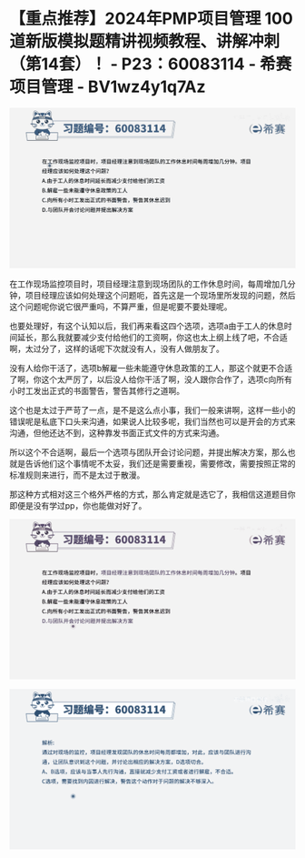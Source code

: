 # 【重点推荐】2024年PMP项目管理 100道新版模拟题精讲视频教程、讲解冲刺（第14套）！ - P23：60083114 - 希赛项目管理 - BV1wz4y1q7Az

![](img/89851d4da8f74a3df11dc28edd4476de_0.png)

在工作现场监控项目时，项目经理注意到现场团队的工作休息时间，每周增加几分钟，项目经理应该如何处理这个问题呃，首先这是一个现场里所发现的问题，然后这个问题呢你说它很严重吗，不算严重，但是呢要不要处理呢。

也要处理好，有这个认知以后，我们再来看这四个选项，选项a由于工人的休息时间延长，那么我就要减少支付给他们的工资啊，你这也太上纲上线了吧，不合适啊，太过分了，这样的话呢下次就没有人，没有人做朋友了。

没有人给你干活了，选项b解雇一些未能遵守休息政策的工人，那这个就更不合适了啊，你这个太严厉了，以后没人给你干活了啊，没人跟你合作了，选项c向所有小时工发出正式的书面警告，警告其修行之道啊。

这个也是太过于严苛了一点，是不是这么点小事，我们一般来讲啊，这样一些小的错误呢是私底下口头来沟通，如果说人比较多呢，我们当然也可以是开会的方式来沟通，但他还达不到，这种靠发书面正式文件的方式来沟通。

所以这个不合适啊，最后一个选项与团队开会讨论问题，并提出解决方案，那么也就是告诉他们这个事情呢不太妥，我们还是需要重视，需要修改，需要按照正常的标准规则来进行，而不是太过于散漫。

那这种方式相对这三个格外严格的方式，那么肯定就是选它了，我相信这道题目你即便是没有学过pp，你也能做对好了。



![](img/89851d4da8f74a3df11dc28edd4476de_2.png)

![](img/89851d4da8f74a3df11dc28edd4476de_3.png)